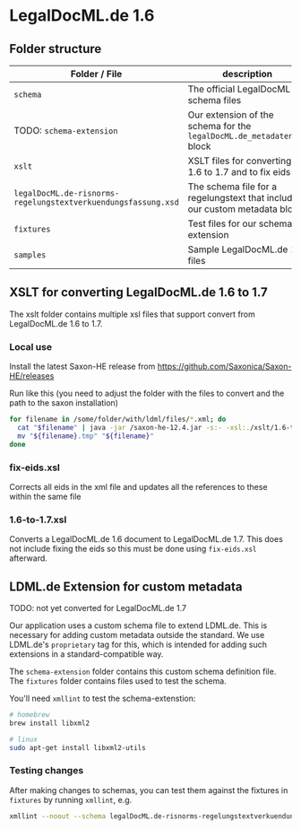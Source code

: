 # LegalDocML.de 1.6

## Folder structure

| Folder / File                                                 | description                                                                 |
|---------------------------------------------------------------|-----------------------------------------------------------------------------|
| `schema`                                                      | The official LegalDocML 1.7 schema files                                    |
| TODO: `schema-extension`                                      | Our extension of the schema for the `legalDocML.de_metadaten_ds` block      |                                                                                          |
| `xslt`                                                        | XSLT files for converting 1.6 to 1.7 and to fix eids                        |                                                                                          |
| `legalDocML.de-risnorms-regelungstextverkuendungsfassung.xsd` | The schema file for a regelungstext that includes our custom metadata block |
| `fixtures`                                                    | Test files for our schema-extension                                         |
| `samples`                                                     | Sample LegalDocML.de 1.7 files                                              |

## XSLT for converting LegalDocML.de 1.6 to 1.7

The xslt folder contains multiple xsl files that support convert from LegalDocML.de 1.6 to 1.7.

### Local use

Install the latest Saxon-HE release from https://github.com/Saxonica/Saxon-HE/releases

Run like this (you need to adjust the folder with the files to convert and the path to the saxon installation)

```sh
for filename in /some/folder/with/ldml/files/*.xml; do
  cat "$filename" | java -jar /saxon-he-12.4.jar -s:- -xsl:./xslt/1.6-to-1.7.xsl | java -jar /saxon-he-12.4.jar -s:- -xsl:./xslt/fix-eids.xsl > "${filename}.tmp"
  mv "${filename}.tmp" "${filename}"
done
```

### fix-eids.xsl

Corrects all eids in the xml file and updates all the references to these within the same file

### 1.6-to-1.7.xsl

Converts a LegalDocML.de 1.6 document to LegalDocML.de 1.7. This does not include fixing the eids so this must be done
using `fix-eids.xsl` afterward.

## LDML.de Extension for custom metadata

TODO: not yet converted for LegalDocML.de 1.7

Our application uses a custom schema file to extend LDML.de. This is necessary for adding custom metadata outside the
standard. We use LDML.de's `proprietary` tag for this, which is intended for adding such extensions in a
standard-compatible way.

The `schema-extension` folder contains this custom schema definition file. The `fixtures` folder contains files used to
test the schema.

You'll need `xmllint` to test the schema-extenstion:

```sh
# homebrew
brew install libxml2

# linux
sudo apt-get install libxml2-utils
```

### Testing changes

After making changes to schemas, you can test them against the fixtures in `fixtures` by running `xmllint`, e.g.

```sh
xmllint --noout --schema legalDocML.de-risnorms-regelungstextverkuendungsfassung.xsd fixtures/SaatG_regelungstext.xml
```
